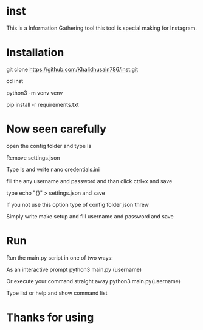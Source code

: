 # inst 
This is a Information Gathering tool 
this tool is special making for Instagram.

# Installation

git clone https://github.com/Khalidhusain786/inst.git

cd inst

python3 -m venv venv

pip install -r requirements.txt

# Now seen carefully

open the config folder and  type ls

Remove  settings.json

Type ls and write nano credentials.ini

fill the any username and password and than click ctrl+x and save 

type echo "{}" > settings.json and save

If you not use this option type of config folder json threw

Simply write make setup and fill username and password and save

# Run
Run the main.py script in one of two ways:

As an interactive prompt python3 main.py (username)
  
Or execute your command straight away python3 main.py(username)
  
Type list or help and show command list 

# Thanks for using 
  
  
